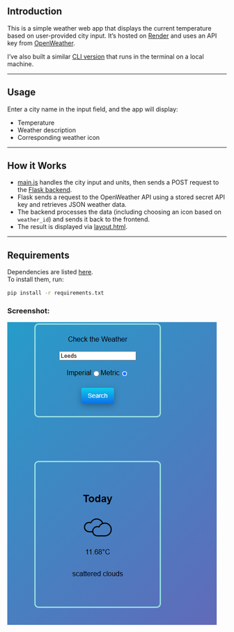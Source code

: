 ## Introduction

This is a simple weather web app that displays the current temperature based on user-provided city input. It’s hosted on [Render](https://render.com/) and uses an API key from [OpenWeather](https://openweathermap.org/city/2643743).

I’ve also built a similar [CLI version](https://github.com/Dendop/Leetcode-practice/tree/main/weather_cli_app) that runs in the terminal on a local machine.

---

## Usage

Enter a city name in the input field, and the app will display:
- Temperature  
- Weather description  
- Corresponding weather icon

---

## How it Works

- [main.js](https://github.com/Dendop/weather-app/blob/main/main/static/js/main.js) handles the city input and units, then sends a POST request to the [Flask backend](https://github.com/Dendop/weather-app/blob/main/main/__init__.py).
- Flask sends a request to the OpenWeather API using a stored secret API key and retrieves JSON weather data.
- The backend processes the data (including choosing an icon based on `weather_id`) and sends it back to the frontend.
- The result is displayed via [layout.html](https://github.com/Dendop/weather-app/blob/main/main/templates/layout.html).

---

## Requirements

Dependencies are listed [here](https://github.com/Dendop/weather-app/blob/main/requirements.txt).  
To install them, run:

```bash
pip install -r requirements.txt
```
### Screenshot:
![weather](screen/weather.png)
